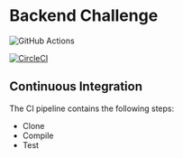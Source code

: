# Backend Challenge

![GitHub Actions](https://github.com/bredah/backend-challenge/workflows/Java%20CI/badge.svg)

[![CircleCI](https://circleci.com/gh/bredah/backend-challenge/tree/master.svg?style=svg)](https://circleci.com/gh/bredah/backend-challenge/tree/master)

## Continuous Integration

The CI pipeline contains the following steps:

- Clone
- Compile
- Test